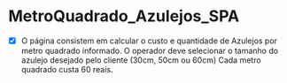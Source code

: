 # MetroQuadrado_Azulejos_SPA
- [x] O página consistem em calcular o custo e quantidade de Azulejos por metro quadrado informado.
O operador deve selecionar o tamanho do azulejo desejado pelo cliente (30cm, 50cm ou 60cm)
Cada metro quadrado custa 60 reais.
